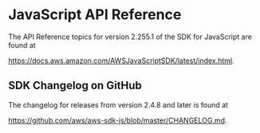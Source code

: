 # JavaScript API Reference<a name="aws-jsdk-reference"></a>

The API Reference topics for version 2\.255\.1 of the SDK for JavaScript are found at

[https://docs\.aws\.amazon\.com/AWSJavaScriptSDK/latest/index\.html](http://docs.aws.amazon.com/AWSJavaScriptSDK/latest/)\.

## SDK Changelog on GitHub<a name="w3ab1c27b7"></a>

The changelog for releases from version 2\.4\.8 and later is found at

[https://github\.com/aws/aws\-sdk\-js/blob/master/CHANGELOG\.md](https://github.com/aws/aws-sdk-js/blob/master/CHANGELOG.md)\.